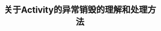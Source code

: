 ---
layout: post_layout
title: 关于Activity的异常销毁的理解和处理方法 
time: 2015年11月15日
location: 北京
pulished: true
excerpt_separator: "Syntax"
---
